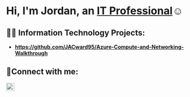 <h1>Hi, I'm Jordan, an <a href="https://linkedin.com/in/jordan-ward-6ab453b8">IT Professional</a>☺</h1>

<h2>👨‍💻 Information Technology Projects:</h2>

- <b> https://github.com/JACward95/Azure-Compute-and-Networking-Walkthrough

<h2>🤳Connect with me:</h2>

[<img align="left" alt="Jordan | LinkedIn" width="22px" src="https://cdn.jsdelivr.net/npm/simple-icons@v3/icons/linkedin.svg" />][linkedin]

[linkedin]: https://linkedin.com/in/jordan-ward-6ab453b8
